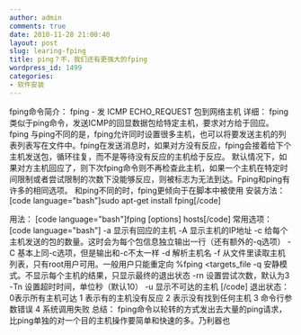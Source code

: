 ```yaml
---
author: admin
comments: true
date: 2010-11-28 21:00:40
layout: post
slug: learing-fping
title: ping？不，我们还有更强大的fping
wordpress_id: 1499
categories:
- 软件安装
---
```


fping命令简介：
           fping - 发 ICMP ECHO_REQUEST 包到网络主机
详细：
          fping类似于ping命令，发送ICMP的回显数据包给特定主机，要求对方给于回应。fping 与ping不同的是，fping允许同时设置很多主机，也可以将要发送主机的列表列表写在文件中。fping在发送消息时，如果对方没有反应，fping会接着给下个主机发送包，循环往复，而不是等待没有反应的主机给于反应。
          默认情况下，如果对方主机回应了，则下次fping命令则不再检查此主机，如果一个主机在特定时间限制或者尝试限制的次数下没能够反应，则被标志为无法到达。Fping和ping有许多的相同选项。
          和ping不同的时，fping更倾向于在脚本中被使用
安装方法：
	  [code language="bash"]sudo apt-get install fping[/code]

用法：
           [code language="bash"]fping   [options]   hosts[/code]
常用选项：
	  [code language="bash"]
	-a 显示有回应的主机
        -A 显示主机的IP地址
        -c  给每个主机发送的包的数量。这时会为每个包信息独立输出一行（还有额外的-q选项）
        -C  基本上同-c选项，但是输出和-c不太一样
	-d 解析主机名
	-f 从文件里读取主机列表，只有root用户可用。一般用户只能重定向
              %fping <targets_file
      -q 安静模式。不显示每个主机的结果，只显示最终的退出状态
      -rn 设置尝试次数，默认为3
      -Tn 设置超时时间，单位秒（默认10）
      -u  显示不可达的主机
	[/code]
 退出状态：
	0表示所有主机可达
        1 表示有的主机没有反应
        2  表示没有找到任何主机
        3 命令行参数错误
        4 系统调用失败
总结：
	fping命令以轮转的方式发出去大量的ping请求，比ping单独的对一个目的主机操作要简单和快速的多。乃利器也
 
